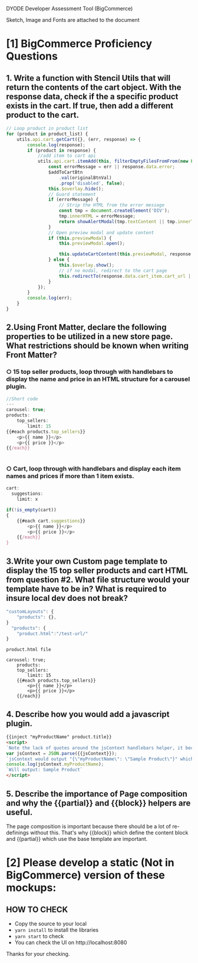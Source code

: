DYODE Developer Assessment Tool (BigCommerce)

Sketch, Image and Fonts are attached to the document

# [1] BigCommerce Proficiency Questions

## 1. Write a function with Stencil Utils that will return the contents of the cart object. With the response data, check if the a specific product exists in the cart. If true, then add a different product to the cart.

```javascript
// Loop product in product list
for (product in product_list) {
    utils.api.cart.getCart({}, (err, response) => {
        console.log(response);
        if (product in response) {
            //add item to cart api
            utils.api.cart.itemAdd(this, filterEmptyFilesFromFrom(new FormData(form)), (err, response) => {
                const errorMessage = err || response.data.error;
                $addToCartBtn
                    .val(originalBtnVal)
                    .prop('disabled', false);
                this.$overlay.hide();
                // Guard statement
                if (errorMessage) {
                    // Strip the HTML from the error message
                    const tmp = document.createElement('DIV');
                    tmp.innerHTML = errorMessage;
                    return showAlertModal(tmp.textContent || tmp.innerText);
                }
                // Open preview modal and update content
                if (this.previewModal) {
                    this.previewModal.open();

                    this.updateCartContent(this.previewModal, response.data.cart_item.id);
                } else {
                    this.$overlay.show();
                    // if no modal, redirect to the cart page
                    this.redirectTo(response.data.cart_item.cart_url || this.context.urls.cart);
                }
            });
        }
        console.log(err);
    }
}

```

## 2.Using Front Matter, declare the following properties to be utilized in a new store page. What restrictions should be known when writing Front Matter?

### ○ 15 top seller products, loop through with handlebars to display the name and price in an HTML structure for a carousel plugin.
```javascript
//Short code
---
carousel: true;
products:
    top_sellers:
        limit: 15
{{#each products.top_sellers}}
    <p>{{ name }}</p>
    <p>{{ price }}</p>
{{/each}}
    
```
### ○ Cart, loop through with handlebars and display each item names and prices if more than 1 item exists.
```javascript
cart:
  suggestions:
    limit: x

if(!is_empty(cart))
{
    {{#each cart.suggestions}}
        <p>{{ name }}</p>
        <p>{{ price }}</p>
    {{/each}}  
}
```
## 3.Write your own Custom page template to display the 15 top seller products and cart HTML from question #2. What file structure would your template have to be in? What is required to insure local dev does not break?

```javascript
"customLayouts": {
    "products": {},
}
  "products": {
    "product.html":"/test-url/"
}
```

`product.html file`
```script
carousel: true;
    products:
    top_sellers: 
        limit: 15 
    {{#each products.top_sellers}}
        <p>{{ name }}</p>
        <p>{{ price }}</p>
    {{/each}}
```
## 4. Describe how you would add a javascript plugin.

```html
{{inject "myProductName" product.title}}
<script>
`Note the lack of quotes around the jsContext handlebars helper, it becomes a string automatically.`
var jsContext = JSON.parse({{jsContext}}); 
`jsContext would output "{\"myProductName\": \"Sample Product\"}" which can feed directly into your JavaScript`
console.log(jsContext.myProductName); 
`Will output: Sample Product`
</script>
```

## 5. Describe the importance of Page composition and why the {{partial}} and {{block}} helpers are useful.

The page composition is important because there should be a lot of re-definings without this.
That's why {{block}} which define the content block and {{partial}} which use the base template are important.


# [2] Please develop a static (Not in BigCommerce) version of these mockups:

## HOW TO CHECK

- Copy the source to your local
- `yarn install` to install the libraries
- `yarn start` to check
- You can check the UI on http://localhost:8080

Thanks for your checking.
